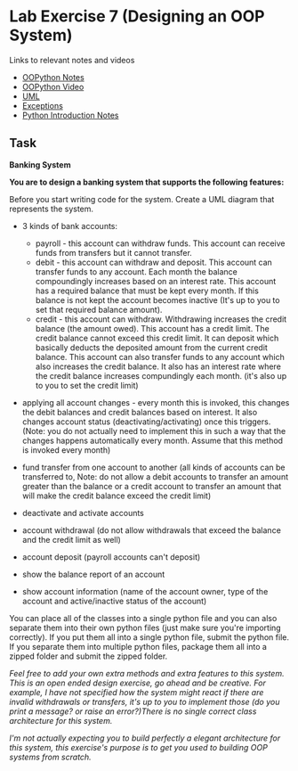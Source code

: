 # Lab Exercise 7 (Designing an OOP System)
Links to relevant notes and videos
- [OOPython Notes](https://hackmd.io/@RubAbella/BJQc35DNP)
- [OOPython Video](https://www.youtube.com/watch?v=Djjc2k1_6WE)
- [UML](https://hackmd.io/@RubAbella/BJBHus-YS)
- [Exceptions](https://hackmd.io/@RubAbella/rk9RvE5Ew)
- [Python Introduction Notes](https://hackmd.io/@RubAbella/Syz0e_k8B)

## Task

**Banking System**

**You are to design a banking system that supports the following features:**

Before you start writing code for the system. Create a UML diagram that represents the system.

- 3 kinds of bank accounts: 
  - payroll -  this account can withdraw funds. This account can receive funds from transfers but it cannot transfer.
  - debit - this account can withdraw and deposit. This account can transfer funds to any account. Each month the balance compoundingly increases based on an interest rate. This account has a required balance that must be kept every month. If this balance is not kept the account becomes inactive (It's up to you to set that required balance amount).
  - credit - this account can withdraw. Withdrawing increases the credit balance (the amount owed). This account has a credit limit. The credit balance cannot exceed this credit limit. It can deposit which basically deducts the deposited amount from the current credit balance. This account can also transfer funds to any account which also increases the credit balance. It also has an interest rate where the credit balance increases compundingly each month. (it's also up to you to set the credit limit)
- applying all account changes - every month this is invoked, this changes the debit balances and credit balances based on interest. It also changes account status (deactivating/activating) once this triggers. (Note: you do not actually need to implement this in such a way that the changes happens automatically every month. Assume that this method is invoked every month)

- fund transfer from one account to another (all kinds of accounts can be transferred to, Note: do not allow a debit accounts to transfer an amount greater than the balance or a credit account to transfer an amount that will make the credit balance exceed the credit limit)
- deactivate and activate accounts
- account withdrawal (do not allow withdrawals that exceed the balance and the credit limit as well)
- account deposit (payroll accounts can't deposit)
- show the balance report of an account
- show account information (name of the account owner, type of the account and active/inactive status of the account)

You can place all of the classes into a single python file and you can also separate them into their own python files (just make sure you're importing correctly). If you put them all into a single python file, submit the python file. If you separate them into multiple python files, package them all into a zipped folder and submit the zipped folder.

*Feel free to add your own extra methods and extra features to this system. This is an open ended design exercise, go ahead and be creative. For example, I have not specified how the system might react if there are invalid withdrawals or transfers, it's up to you to implement those (do you print a message? or raise an error?)There is no single correct class architecture for this system.* 

*I'm not actually expecting you to build perfectly a elegant architecture for this system, this exercise's purpose is to get you used to building OOP systems from scratch.* 